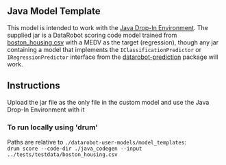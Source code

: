 ## Java Model Template

This model is intended to work with the [Java Drop-In Environment](../../../public_dropin_environments/java_codegen/).
The supplied jar is a DataRobot scoring code model trained from [boston_housing.csv](../../tests/testdata/boston_housing.csv)
with a MEDV as the target (regression), though any jar containing a model that implements the `IClassificationPredictor` or
`IRegressionPredictor` interface from the [datarobot-prediction](https://mvnrepository.com/artifact/com.datarobot/datarobot-prediction)
package will work.

## Instructions
Upload the jar file as the only file in the custom model and use the Java Drop-In Environment with it

### To run locally using 'drum'
Paths are relative to `./datarobot-user-models/model_templates`:  
`drum score --code-dir ./java_codegen --input ../tests/testdata/boston_housing.csv`
